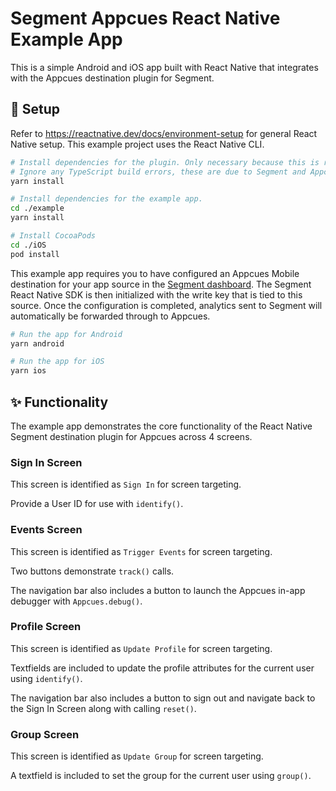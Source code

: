 # Segment Appcues React Native Example App

This is a simple Android and iOS app built with React Native that integrates with the Appcues destination plugin for Segment.

## 🚀 Setup

Refer to https://reactnative.dev/docs/environment-setup for general React Native setup. This example project uses the React Native CLI.

```sh
# Install dependencies for the plugin. Only necessary because this is referenced locally by the example app.
# Ignore any TypeScript build errors, these are due to Segment and Appcues dependencies being peerDependencies.
yarn install

# Install dependencies for the example app.
cd ./example
yarn install

# Install CocoaPods
cd ./iOS
pod install
```

This example app requires you to have configured an Appcues Mobile destination for your app source in the [Segment dashboard](https://app.segment.com/). The Segment React Native SDK is then initialized with the write key that is tied to this source. Once the configuration is completed, analytics sent to Segment will automatically be forwarded through to Appcues.

```sh
# Run the app for Android
yarn android

# Run the app for iOS
yarn ios
```

## ✨ Functionality

The example app demonstrates the core functionality of the React Native Segment destination plugin for Appcues across 4 screens.

### Sign In Screen

This screen is identified as `Sign In` for screen targeting.

Provide a User ID for use with `identify()`.

### Events Screen

This screen is identified as `Trigger Events` for screen targeting.

Two buttons demonstrate `track()` calls.

The navigation bar also includes a button to launch the Appcues in-app debugger with `Appcues.debug()`.

### Profile Screen

This screen is identified as `Update Profile` for screen targeting.

Textfields are included to update the profile attributes for the current user using `identify()`.

The navigation bar also includes a button to sign out and navigate back to the Sign In Screen along with calling `reset()`.

### Group Screen

This screen is identified as `Update Group` for screen targeting.

A textfield is included to set the group for the current user using `group()`.
